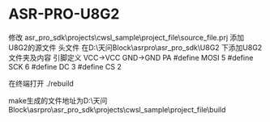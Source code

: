 # ASR-PRO-U8G2
修改 asr_pro_sdk\projects\cwsl_sample\project_file\source_file.prj 添加 U8G2的源文件 头文件
在D:\天问Block\asrpro\asr_pro_sdk\U8G2 下添加U8G2文件夹及内容
引脚定义 VCC->VCC GND->GND 
PA
#define MOSI 5
#define SCK 6
#define DC 3
#define CS 2

在终端打开 ./rebuild 

make生成的文件地址为D:\天问Block\asrpro\asr_pro_sdk\projects\cwsl_sample\project_file\build

